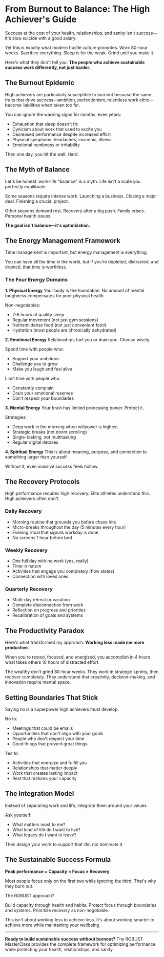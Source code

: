 # From Burnout to Balance: The High Achiever's Guide

Success at the cost of your health, relationships, and sanity isn't success—it's slow suicide with a good salary.

Yet this is exactly what modern hustle culture promotes. Work 80-hour weeks. Sacrifice everything. Sleep is for the weak. Grind until you make it.

Here's what they don't tell you: **The people who achieve sustainable success work differently, not just harder.**

## The Burnout Epidemic

High achievers are particularly susceptible to burnout because the same traits that drive success—ambition, perfectionism, relentless work ethic—become liabilities when taken too far.

You can ignore the warning signs for months, even years:
- Exhaustion that sleep doesn't fix
- Cynicism about work that used to excite you
- Decreased performance despite increased effort
- Physical symptoms: headaches, insomnia, illness
- Emotional numbness or irritability

Then one day, you hit the wall. Hard.

## The Myth of Balance

Let's be honest: work-life "balance" is a myth. Life isn't a scale you perfectly equilibrate.

Some seasons require intense work. Launching a business. Closing a major deal. Finishing a crucial project.

Other seasons demand rest. Recovery after a big push. Family crises. Personal health issues.

**The goal isn't balance—it's optimization.**

## The Energy Management Framework

Time management is important, but energy management is everything.

You can have all the time in the world, but if you're depleted, distracted, and drained, that time is worthless.

### The Four Energy Domains

**1. Physical Energy**
Your body is the foundation. No amount of mental toughness compensates for poor physical health.

Non-negotiables:
- 7-8 hours of quality sleep
- Regular movement (not just gym sessions)
- Nutrient-dense food (not just convenient food)
- Hydration (most people are chronically dehydrated)

**2. Emotional Energy**
Relationships fuel you or drain you. Choose wisely.

Spend time with people who:
- Support your ambitions
- Challenge you to grow
- Make you laugh and feel alive

Limit time with people who:
- Constantly complain
- Drain your emotional reserves
- Don't respect your boundaries

**3. Mental Energy**
Your brain has limited processing power. Protect it.

Strategies:
- Deep work in the morning when willpower is highest
- Strategic breaks (not doom scrolling)
- Single-tasking, not multitasking
- Regular digital detoxes

**4. Spiritual Energy**
This is about meaning, purpose, and connection to something larger than yourself.

Without it, even massive success feels hollow.

## The Recovery Protocols

High performance requires high recovery. Elite athletes understand this. High achievers often don't.

### Daily Recovery

- Morning routine that grounds you before chaos hits
- Micro-breaks throughout the day (5 minutes every hour)
- Evening ritual that signals workday is done
- No screens 1 hour before bed

### Weekly Recovery

- One full day with no work (yes, really)
- Time in nature
- Activities that engage you completely (flow states)
- Connection with loved ones

### Quarterly Recovery

- Multi-day retreat or vacation
- Complete disconnection from work
- Reflection on progress and priorities
- Recalibration of goals and systems

## The Productivity Paradox

Here's what transformed my approach: **Working less made me more productive.**

When you're rested, focused, and energized, you accomplish in 4 hours what takes others 10 hours of distracted effort.

The wealthy don't grind 80-hour weeks. They work in strategic sprints, then recover completely. They understand that creativity, decision-making, and innovation require mental space.

## Setting Boundaries That Stick

Saying no is a superpower high achievers must develop.

No to:
- Meetings that could be emails
- Opportunities that don't align with your goals
- People who don't respect your time
- Good things that prevent great things

Yes to:
- Activities that energize and fulfill you
- Relationships that matter deeply
- Work that creates lasting impact
- Rest that restores your capacity

## The Integration Model

Instead of separating work and life, integrate them around your values.

Ask yourself:
- What matters most to me?
- What kind of life do I want to live?
- What legacy do I want to leave?

Then design your work to support that life, not dominate it.

## The Sustainable Success Formula

**Peak performance = Capacity × Focus × Recovery**

Most people focus only on the first two while ignoring the third. That's why they burn out.

The ROBUST approach?

Build capacity through health and habits. Protect focus through boundaries and systems. Prioritize recovery as non-negotiable.

This isn't about working less to achieve less. It's about working smarter to achieve more while maintaining your wellbeing.

---

**Ready to build sustainable success without burnout?** The ROBUST MasterClass provides the complete framework for optimizing performance while protecting your health, relationships, and sanity.

